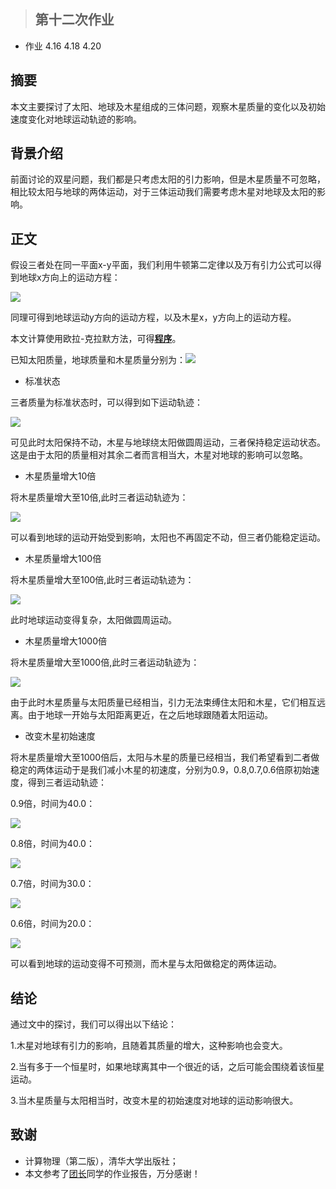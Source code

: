 >## 第十二次作业
- 作业 4.16 4.18 4.20

## 摘要
本文主要探讨了太阳、地球及木星组成的三体问题，观察木星质量的变化以及初始速度变化对地球运动轨迹的影响。  

## 背景介绍
前面讨论的双星问题，我们都是只考虑太阳的引力影响，但是木星质量不可忽略，相比较太阳与地球的两体运动，对于三体运动我们需要考虑木星对地球及太阳的影响。  

## 正文
假设三者处在同一平面x-y平面，我们利用牛顿第二定律以及万有引力公式可以得到地球x方向上的运动方程： 

![](https://github.com/XiaobudianChen/computationalphysics_N2013301020075/blob/master/chapter4/exercise_12/公式1.png)

同理可得到地球运动y方向的运动方程，以及木星x，y方向上的运动方程。

本文计算使用欧拉-克拉默方法，可得[**程序**](https://raw.githubusercontent.com/XiaobudianChen/computationalphysics_N2013301020075/master/chapter4/exercise_12/12.1.py)。 

已知太阳质量，地球质量和木星质量分别为：![](https://github.com/XiaobudianChen/computationalphysics_N2013301020075/blob/master/chapter4/exercise_12/公式2.png)

- 标准状态

三者质量为标准状态时，可以得到如下运动轨迹： 

![](https://raw.githubusercontent.com/XiaobudianChen/computationalphysics_N2013301020075/master/chapter4/exercise_12/figure_12.1.png)

可见此时太阳保持不动，木星与地球绕太阳做圆周运动，三者保持稳定运动状态。这是由于太阳的质量相对其余二者而言相当大，木星对地球的影响可以忽略。

- 木星质量增大10倍

将木星质量增大至10倍,此时三者运动轨迹为： 

![](https://raw.githubusercontent.com/XiaobudianChen/computationalphysics_N2013301020075/master/chapter4/exercise_12/figure_12.2.png)

可以看到地球的运动开始受到影响，太阳也不再固定不动，但三者仍能稳定运动。

- 木星质量增大100倍

将木星质量增大至100倍,此时三者运动轨迹为： 

![](https://raw.githubusercontent.com/XiaobudianChen/computationalphysics_N2013301020075/master/chapter4/exercise_12/figure_12.3.png)

此时地球运动变得复杂，太阳做圆周运动。

- 木星质量增大1000倍

将木星质量增大至1000倍,此时三者运动轨迹为： 

![](https://raw.githubusercontent.com/XiaobudianChen/computationalphysics_N2013301020075/master/chapter4/exercise_12/figure_12.4.png)

由于此时木星质量与太阳质量已经相当，引力无法束缚住太阳和木星，它们相互远离。由于地球一开始与太阳距离更近，在之后地球跟随着太阳运动。

- 改变木星初始速度

将木星质量增大至1000倍后，太阳与木星的质量已经相当，我们希望看到二者做稳定的两体运动于是我们减小木星的初速度，分别为0.9，0.8,0.7,0.6倍原初始速度，得到三者运动轨迹：

0.9倍，时间为40.0： 

![](https://raw.githubusercontent.com/XiaobudianChen/computationalphysics_N2013301020075/master/chapter4/exercise_12/figure_12.5.png)

0.8倍，时间为40.0： 

![](https://raw.githubusercontent.com/XiaobudianChen/computationalphysics_N2013301020075/master/chapter4/exercise_12/figure_12.6.png)

0.7倍，时间为30.0： 

![](https://raw.githubusercontent.com/XiaobudianChen/computationalphysics_N2013301020075/master/chapter4/exercise_12/figure_12.7.png)

0.6倍，时间为20.0：

![](https://raw.githubusercontent.com/XiaobudianChen/computationalphysics_N2013301020075/master/chapter4/exercise_12/figure_12.8.png)

可以看到地球的运动变得不可预测，而木星与太阳做稳定的两体运动。  

## 结论
通过文中的探讨，我们可以得出以下结论：

1.木星对地球有引力的影响，且随着其质量的增大，这种影响也会变大。

2.当有多于一个恒星时，如果地球离其中一个很近的话，之后可能会围绕着该恒星运动。

3.当木星质量与太阳相当时，改变木星的初始速度对地球的运动影响很大。  

## 致谢
- 计算物理（第二版），清华大学出版社；
- 本文参考了[团长](https://github.com/Tuanzhang0531)同学的作业报告，万分感谢！

